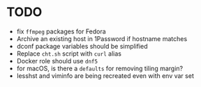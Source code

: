 # TODO

- fix `ffmpeg` packages for Fedora
- Archive an existing host in 1Password if hostname matches
- dconf package variables should be simplified
- Replace `cht.sh` script with `curl` alias
- Docker role should use `dnf5`
- for macOS, is there a `defaults` for removing tiling margin?
- lesshst and viminfo are being recreated even with env var set
